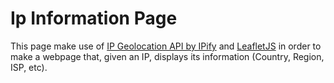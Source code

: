 # Ip Information Page

This page make use of [IP Geolocation API by IPify](https://geo.ipify.org/) and [LeafletJS](https://leafletjs.com) 
in order to make a webpage that, given an IP, displays its information (Country, Region, ISP, etc).

